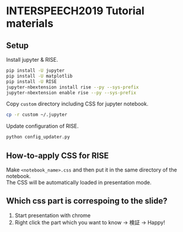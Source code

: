 # INTERSPEECH2019 Tutorial materials

## Setup

Install jupyter & RISE.

```bash
pip install -U jupyter
pip install -U matplotlib
pip install -U RISE
jupyter-nbextension install rise --py --sys-prefix
jupyter-nbextension enable rise --py --sys-prefix
```

Copy `custom` directory including CSS for jupyter notebook.

```bash
cp -r custom ~/.jupyter
```

Update configuration of RISE.

```bash
python config_updater.py
```

## How-to-apply CSS for RISE

Make `<notebook_name>.css` and then put it in the same directory of the notebook.  
The CSS will be automatically loaded in presentation mode.

## Which css part is correspoing to the slide?

1. Start presentation with chrome
2. Right click the part which you want to know -> 検証 -> Happy!
